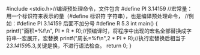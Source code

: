 
#include <stdio.h>//编译预处理命令，文件包含
#define PI 3.14159 //宏常量：用一个标识符来表示的量（#define 标识符 字符串），也是编译预处理命令，
//例如：#define PI 3.14159 后面不加分号
#define R 5.3
int main()
{	
	printf("面积=%f\n", PI * R * R);//预编译时，将程序中出现的宏名全部替换成字符串--宏展开，宏替换
	printf("周长=%f\n",2 * PI * R);//执行宏替换后相当于2*3.14159*5.3,关键是换，不进行语法检查。
	return 0;
}

